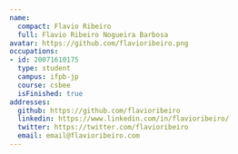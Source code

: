 ```yaml
---
name:
  compact: Flavio Ribeiro
  full: Flavio Ribeiro Nogueira Barbosa
avatar: https://github.com/flavioribeiro.png
occupations:
- id: 20071610175
  type: student
  campus: ifpb-jp
  course: csbee
  isFinished: true
addresses:
  github: https://github.com/flavioribeiro
  linkedin: https://www.linkedin.com/in/flavioribeiro/
  twitter: https://twitter.com/flavioribeiro
  email: email@flavioribeiro.com
---
```

